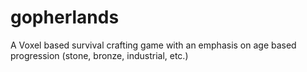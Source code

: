 # gopherlands
A Voxel based survival crafting game with an emphasis on age based progression (stone, bronze, industrial, etc.)
